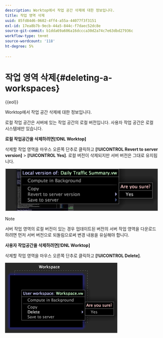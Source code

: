 ```yaml
---
description: Worktop에서 작업 공간 삭제에 대한 정보입니다.
title: 작업 영역 삭제
uuid: 85fd84d6-0602-4ff4-a55a-44077f3f3151
exl-id: 17ea8b7b-9ecb-44a5-844c-f7daec52dc8e
source-git-commit: b1dda69a606a16dccca30d2a74c7e63dbd27936c
workflow-type: tm+mt
source-wordcount: '118'
ht-degree: 5%

---
```


# 작업 영역 삭제{#deleting-a-workspaces}

{{eol}}

Worktop에서 작업 공간 삭제에 대한 정보입니다.

로컬 작업 공간은 서버에 있는 작업 공간의 로컬 버전입니다. 사용자 작업 공간은 로컬 시스템에만 있습니다.

**로컬 작업공간을 삭제하려면[!DNL Worktop]**

삭제할 작업 영역을 마우스 오른쪽 단추로 클릭하고 **[!UICONTROL Revert to server version]** > **[!UICONTROL Yes]**. 로컬 버전이 삭제되지만 서버 버전은 그대로 유지됩니다.

![](assets/client-del.png)

>[!NOTE]
>
>서버 작업 영역의 로컬 버전이 있는 경우 업데이트된 버전의 서버 작업 영역을 다운로드하려면 먼저 서버 버전으로 되돌림으로써 변경 내용을 유실해야 합니다.

**사용자 작업공간을 삭제하려면[!DNL Worktop]**

삭제할 작업 영역을 마우스 오른쪽 단추로 클릭하고 **[!UICONTROL Delete]**.

![](assets/mnu_workspaceManager_Deletewksp.png)
